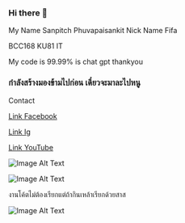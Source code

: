 ### Hi there 👋

My Name
Sanpitch Phuvapaisankit
Nick Name
Fifa

BCC168 
KU81 IT

My code is 99.99% is chat gpt thankyou 


### กำลังสร้างมองข้ามไปก่อน เดี๋ยวจะมาละไปหนู

Contact 

[Link Facebook](https://www.facebook.com/fifa.rock.90)

[Link Ig](https://www.instagram.com/mooyoungbongkancha/?hl=id)

[Link YouTube](https://www.youtube.com/channel/UC3RbjgmcO_N-HTSRU2cP8Uw)


![Image Alt Text](https://media.discordapp.net/attachments/842482011079442514/923280943446364221/217713062_178277060997881_1213433790794485199_n.jpg?ex=658c6ce2&is=6579f7e2&hm=1c9c9c7626f18f6985ae6f3c618da9265cce646ada70114ab04e1d0f0e0111a6&=&format=webp&width=468&height=468)



![Image Alt Text](https://media.discordapp.net/attachments/842482011079442514/856839931568455680/unnamed.jpg?ex=658aa7df&is=657832df&hm=ab396f31be8f983aecd87acc1b8c8bfbcffc19f70ad7531b45bcb92b80d3210e&=&format=webp)

งานโค้ตไม่ต้องเรียกแต่ถ้ากินเหล้าเรียกด้วยสาส

![Image Alt Text](https://media.discordapp.net/attachments/842482011079442514/842492168374976603/1414903880-1397761219-o.jpg?ex=658dd479&is=657b5f79&hm=cd7835fd7c2c59f79c12ddae58d01c9b46f4baa4c69a6aa6bdd7c1225a6fe3dd&=&format=webp)

